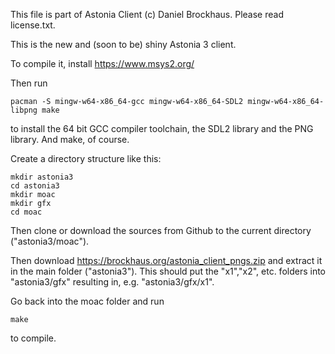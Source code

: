 
This file is part of Astonia Client (c) Daniel Brockhaus. Please read license.txt.

This is the new and (soon to be) shiny Astonia 3 client.

To compile it, install https://www.msys2.org/

Then run

```
pacman -S mingw-w64-x86_64-gcc mingw-w64-x86_64-SDL2 mingw-w64-x86_64-libpng make
```

to install the 64 bit GCC compiler toolchain, the SDL2 library and the
PNG library. And make, of course.

Create a directory structure like this:

```
mkdir astonia3
cd astonia3
mkdir moac
mkdir gfx
cd moac
```

Then clone or download the sources from Github to the current directory
("astonia3/moac").

Then download https://brockhaus.org/astonia_client_pngs.zip and extract it in
the main folder ("astonia3"). This should put the "x1","x2", etc. folders into
"astonia3/gfx" resulting in, e.g. "astonia3/gfx/x1".

Go back into the moac folder and run

```
make
```

to compile.


